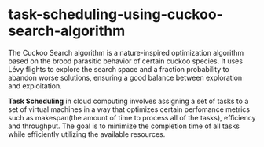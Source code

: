 # task-scheduling-using-cuckoo-search-algorithm
The Cuckoo Search algorithm is a nature-inspired optimization algorithm based on the brood parasitic
behavior of certain cuckoo species. It uses Lévy flights to explore the search space and a fraction
probability to abandon worse solutions, ensuring a good balance between exploration and exploitation.

**Task Scheduling** in cloud computing involves assigning a set of tasks to a set of virtual machines
in a way that optimizes certain perfomance metrics such as makespan(the amount of time to process all
of the tasks), efficiency and throughput. The goal is to minimize the completion time of all tasks while
efficiently utilizing the available resources.
